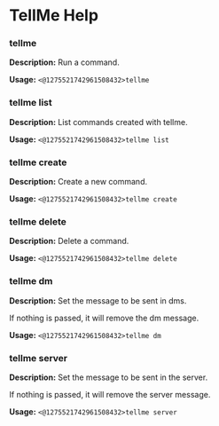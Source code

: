 # TellMe Help

### tellme

**Description:** Run a command.

**Usage:** `<@1275521742961508432>tellme`

### tellme list

**Description:** List commands created with tellme.

**Usage:** `<@1275521742961508432>tellme list`

### tellme create

**Description:** Create a new command.

**Usage:** `<@1275521742961508432>tellme create`

### tellme delete

**Description:** Delete a command.

**Usage:** `<@1275521742961508432>tellme delete`

### tellme dm

**Description:** Set the message to be sent in dms.

If nothing is passed, it will remove the dm message.

**Usage:** `<@1275521742961508432>tellme dm`

### tellme server

**Description:** Set the message to be sent in the server.

If nothing is passed, it will remove the server message.

**Usage:** `<@1275521742961508432>tellme server`


